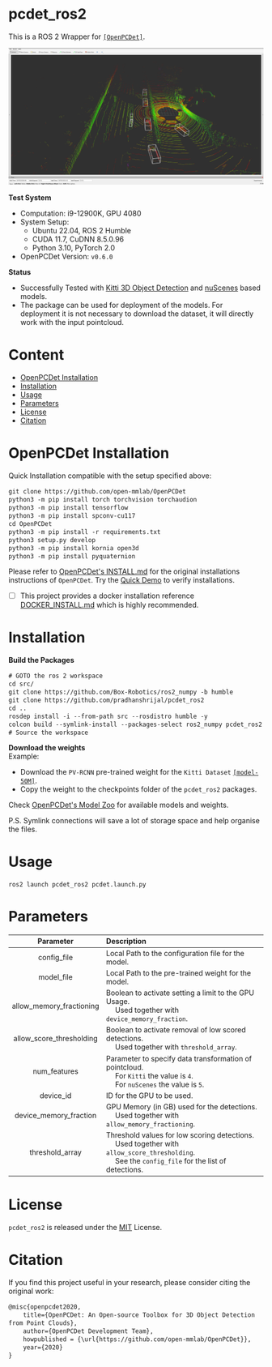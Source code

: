 # pcdet_ros2

This is a ROS 2 Wrapper for [`[OpenPCDet]`](https://github.com/open-mmlab/OpenPCDet).

![Sample Rviz2](docs/raw_ros2_kitti.png "Sample Rviz2")

**Test System**
- Computation: i9-12900K, GPU 4080
- System Setup: 
    - Ubuntu 22.04, ROS 2 Humble
    - CUDA 11.7, CuDNN 8.5.0.96
    - Python 3.10, PyTorch 2.0
- OpenPCDet Version: `v0.6.0`

**Status**
- Successfully Tested with [Kitti 3D Object Detection](https://www.cvlibs.net/datasets/kitti/eval_object.php?obj_benchmark=3d) and [nuScenes](https://www.nuscenes.org/nuscenes) based models.
- The package can be used for deployment of the models. For deployment it is not necessary to download the dataset, it will directly work with the input pointcloud.

# Content
- [OpenPCDet Installation](#openpcdet-installation)
- [Installation](#installation)
- [Usage](#usage)
- [Parameters](#parameters)
- [License](#license)
- [Citation](#citation)

# OpenPCDet Installation
Quick Installation compatible with the setup specified above:
```console
git clone https://github.com/open-mmlab/OpenPCDet
python3 -m pip install torch torchvision torchaudion
python3 -m pip install tensorflow
python3 -m pip install spconv-cu117
cd OpenPCDet
python3 -m pip install -r requirements.txt
python3 setup.py develop
python3 -m pip install kornia open3d
python3 -m pip install pyquaternion
```

Please refer to [OpenPCDet's INSTALL.md](https://github.com/open-mmlab/OpenPCDet/blob/master/docs/INSTALL.md) for the original installations instructions of `OpenPCDet`. Try the [Quick Demo](https://github.com/open-mmlab/OpenPCDet/blob/master/docs/DEMO.md) to verify installations.

- [ ] This project provides a docker installation reference [DOCKER_INSTALL.md](docs/DOCKER_INSTALL.md) which is highly recommended.

# Installation
**Build the Packages**
```console
# GOTO the ros 2 workspace
cd src/
git clone https://github.com/Box-Robotics/ros2_numpy -b humble
git clone https://github.com/pradhanshrijal/pcdet_ros2
cd ..
rosdep install -i --from-path src --rosdistro humble -y
colcon build --symlink-install --packages-select ros2_numpy pcdet_ros2
# Source the workspace
```

**Download the weights**
<br>Example:
- Download the `PV-RCNN` pre-trained weight for the `Kitti Dataset` [`[model-50M]`](https://drive.google.com/file/d/1lIOq4Hxr0W3qsX83ilQv0nk1Cls6KAr-/view?usp=sharing).
- Copy the weight to the checkpoints folder of the `pcdet_ros2` packages.

Check [OpenPCDet's Model Zoo](https://github.com/open-mmlab/OpenPCDet#model-zoo) for available models and weights.

P.S. Symlink connections will save a lot of storage space and help organise the files.

# Usage
```console
ros2 launch pcdet_ros2 pcdet.launch.py
```

# Parameters

| Parameter | Description |
|:-----------:|:------------|
| config_file | Local Path to the configuration file for the model. |
| model_file | Local Path to the pre-trained weight for the model. |
| allow_memory_fractioning | Boolean to activate setting a limit to the GPU Usage. <br>&emsp; Used together with `device_memory_fraction`. |
| allow_score_thresholding | Boolean to activate removal of low scored detections. <br>&emsp; Used together with `threshold_array`. |
| num_features | Parameter to specify data transformation of pointcloud. <br>&emsp; For `Kitti` the value is `4`. <br>&emsp; For `nuScenes` the value is `5`. |
| device_id | ID for the GPU to be used. |
| device_memory_fraction | GPU Memory (in GB) used for the detections. <br>&emsp; Used together with `allow_memory_fractioning`. |
| threshold_array | Threshold values for low scoring detections. <br>&emsp; Used together with `allow_score_thresholding`. <br>&emsp; See the `config_file` for the list of detections. |

# License

`pcdet_ros2` is released under the [MIT](LICENSE) License.

# Citation 
If you find this project useful in your research, please consider citing the original work:


```
@misc{openpcdet2020,
    title={OpenPCDet: An Open-source Toolbox for 3D Object Detection from Point Clouds},
    author={OpenPCDet Development Team},
    howpublished = {\url{https://github.com/open-mmlab/OpenPCDet}},
    year={2020}
}
```